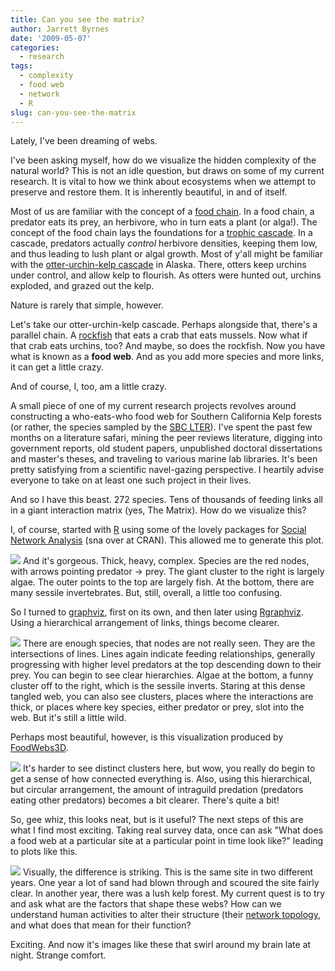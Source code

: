 ```yaml
---
title: Can you see the matrix?
author: Jarrett Byrnes
date: '2009-05-07'
categories:
  - research
tags:
  - complexity
  - food web
  - network
  - R
slug: can-you-see-the-matrix
---
```


Lately, I've been dreaming of webs.

I've been asking myself, how do we visualize the hidden complexity of the natural world?  This is not an idle question, but draws on some of my current research.  It is vital to how we think about ecosystems when we attempt to preserve and restore them.  It is inherently beautiful, in and of itself.
<!-- more -->
Most of us are familiar with the concept of a [food chain](http://en.wikipedia.org/wiki/Food_chain).  In a food chain, a predator eats its prey, an herbivore, who in turn eats a plant (or alga!).  The concept of the food chain lays the foundations for a [trophic cascade](http://en.wikipedia.org/wiki/Trophic_cascade).  In a cascade, predators actually _control_ herbivore densities, keeping them low, and thus leading to lush plant or algal growth.  Most of y'all might be familiar with the [otter-urchin-kelp cascade](http://www.sciencemag.org/cgi/content/abstract/185/4156/1058) in Alaska.  There, otters keep urchins under control, and allow kelp to flourish.  As otters were hunted out, urchins exploded, and grazed out the kelp.

Nature is rarely that simple, however.

Let's take our otter-urchin-kelp cascade.  Perhaps alongside that, there's a parallel chain.  A [rockfish](http://en.wikipedia.org/wiki/Sebastidae) that eats a crab that eats mussels.  Now what if that crab eats urchins, too?  And maybe, so does the rockfish.  Now you have what is known as a **food web**.  And as you add more species and more links, it can get a little crazy.

And of course, I, too, am a little crazy.

A small piece of one of my current research projects revolves around constructing a who-eats-who food web for Southern California Kelp forests (or rather, the species sampled by the [SBC LTER](http://sbc.lternet.edu/)).  I've spent the past few months on a literature safari, mining the peer reviews literature, digging into government reports, old student papers, unpublished doctoral dissertations and master's theses, and traveling to various marine lab libraries.  It's been pretty satisfying from a scientific navel-gazing perspective.  I heartily advise everyone to take on at least one such project in their lives.

And so I have this beast.  272 species.  Tens of thousands of feeding links all in a giant interaction matrix (yes, The Matrix).  How do we visualize this?

I, of course, started with [R](http://www.r-project.org) using some of the lovely packages for [Social Network Analysis](http://erzuli.ss.uci.edu/R.stuff/) (sna over at CRAN).  This allowed me to generate this plot.

![](http://www.imachordata.com/wp-content/uploads/2009/05/sna_web.png)
And it's gorgeous.  Thick, heavy, complex.  Species are the red nodes, with arrows pointing predator -> prey.  The giant cluster to the right is largely algae.  The outer points to the top are largely fish.  At the bottom, there are many sessile invertebrates.  But, still, overall, a little too confusing.

So I turned to [graphviz](http://www.graphviz.org), first on its own, and then later using [Rgraphviz](http://www.bioconductor.org/packages/release/bioc/html/Rgraphviz.html).  Using a hierarchical arrangement of links, things become clearer.

![](http://www.imachordata.com/wp-content/uploads/2009/05/webdot.png)
There are enough species, that nodes are not really seen.  They are the intersections of lines.  Lines again indicate feeding relationships, generally progressing with higher level predators at the top descending down to their prey.  You can begin to see clear hierarchies.  Algae at the bottom, a funny cluster off to the right, which is the sessile inverts.  Staring at this dense tangled web, you can also see clusters, places where the interactions are thick, or places where key species, either predator or prey, slot into the web.  But it's still a little wild.

Perhaps most beautiful, however, is this visualization produced by [FoodWebs3D](http://foodwebs.org/index_page/wow2.html).

![](http://www.imachordata.com/wp-content/uploads/2009/05/adj2.png)
It's harder to see distinct clusters here, but wow, you really do begin to get a sense of how connected everything is.  Also, using this hierarchical, but circular arrangement, the amount of intraguild predation (predators eating other predators) becomes a bit clearer.  There's quite a bit!

So, gee whiz, this looks neat, but is it useful?  The next steps of this are what I find most exciting.  Taking real survey data, once can ask "What does a food web at a particular site at a particular point in time look like?" leading to plots like this.

![](http://www.imachordata.com/wp-content/uploads/2009/05/picture-1.png)
Visually, the difference is striking.  This is the same site in two different years.  One year a lot of sand had blown through and scoured the site fairly clear.  In another year, there was a lush kelp forest.  My current quest is to try and ask what are the factors that shape these webs?  How can we understand human activities to alter their structure (their [network topology](http://en.wikipedia.org/wiki/Network_topology), and what does that mean for their function?

Exciting.  And now it's images like these that swirl around my brain late at night.  Strange comfort.
